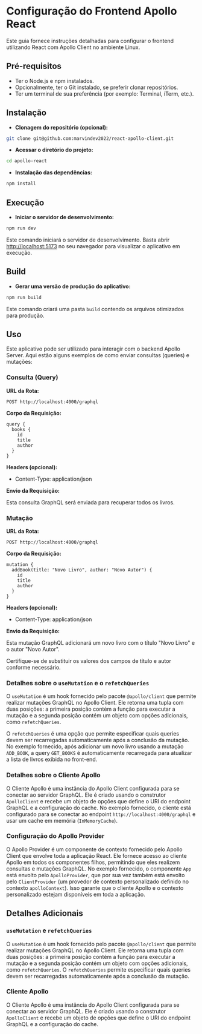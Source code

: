 # Configuração do Frontend Apollo React

Este guia fornece instruções detalhadas para configurar o frontend utilizando React com Apollo Client no ambiente Linux.

## Pré-requisitos

- Ter o Node.js e npm instalados.
- Opcionalmente, ter o Git instalado, se preferir clonar repositórios.
- Ter um terminal de sua preferência (por exemplo: Terminal, iTerm, etc.).

## Instalação

- **Clonagem do repositório (opcional):**

```bash
git clone git@github.com:marvindev2022/react-apollo-client.git
```

- **Acessar o diretório do projeto:**

```bash
cd apollo-react
```

- **Instalação das dependências:**

```bash
npm install
```

## Execução

- **Iniciar o servidor de desenvolvimento:**

```bash
npm run dev
```

Este comando iniciará o servidor de desenvolvimento. Basta abrir [http://localhost:5173](http://localhost:5173) no seu navegador para visualizar o aplicativo em execução.

## Build

- **Gerar uma versão de produção do aplicativo:**

```bash
npm run build
```

Este comando criará uma pasta `build` contendo os arquivos otimizados para produção.

## Uso

Este aplicativo pode ser utilizado para interagir com o backend Apollo Server. Aqui estão alguns exemplos de como enviar consultas (queries) e mutações:

### Consulta (Query)

**URL da Rota:**

```plaintext
POST http://localhost:4000/graphql
```

**Corpo da Requisição:**

```gql
query {
  books {
    id
    title
    author
  }
}
```

**Headers (opcional):**
  
- Content-Type: application/json

**Envio da Requisição:**

Esta consulta GraphQL será enviada para recuperar todos os livros.

### Mutação

**URL da Rota:**

```plaintext
POST http://localhost:4000/graphql
```

**Corpo da Requisição:**

```gql
mutation {
  addBook(title: "Novo Livro", author: "Novo Autor") {
    id
    title
    author
  }
}
```

**Headers (opcional):**
  
- Content-Type: application/json

**Envio da Requisição:**

Esta mutação GraphQL adicionará um novo livro com o título "Novo Livro" e o autor "Novo Autor".

Certifique-se de substituir os valores dos campos de título e autor conforme necessário.

### Detalhes sobre o `useMutation` e o `refetchQueries`

O `useMutation` é um hook fornecido pelo pacote `@apollo/client` que permite realizar mutações GraphQL no Apollo Client. Ele retorna uma tupla com duas posições: a primeira posição contém a função para executar a mutação e a segunda posição contém um objeto com opções adicionais, como `refetchQueries`.

O `refetchQueries` é uma opção que permite especificar quais queries devem ser recarregadas automaticamente após a conclusão da mutação. No exemplo fornecido, após adicionar um novo livro usando a mutação `ADD_BOOK`, a query `GET_BOOKS` é automaticamente recarregada para atualizar a lista de livros exibida no front-end.

### Detalhes sobre o Cliente Apollo

O Cliente Apollo é uma instância do Apollo Client configurada para se conectar ao servidor GraphQL. Ele é criado usando o construtor `ApolloClient` e recebe um objeto de opções que define o URI do endpoint GraphQL e a configuração do cache. No exemplo fornecido, o cliente está configurado para se conectar ao endpoint `http://localhost:4000/graphql` e usar um cache em memória (`InMemoryCache`).

### Configuração do Apollo Provider

O Apollo Provider é um componente de contexto fornecido pelo Apollo Client que envolve toda a aplicação React. Ele fornece acesso ao cliente Apollo em todos os componentes filhos, permitindo que eles realizem consultas e mutações GraphQL. No exemplo fornecido, o componente `App` está envolto pelo `ApolloProvider`, que por sua vez também está envolto pelo `ClientProvider` (um provedor de contexto personalizado definido no contexto `apolloContext`). Isso garante que o cliente Apollo e o contexto personalizado estejam disponíveis em toda a aplicação.

## Detalhes Adicionais

### `useMutation` e `refetchQueries`

O `useMutation` é um hook fornecido pelo pacote `@apollo/client` que permite realizar mutações GraphQL no Apollo Client. Ele retorna uma tupla com duas posições: a primeira posição contém a função para executar a mutação e a segunda posição contém um objeto com opções adicionais, como `refetchQueries`. O `refetchQueries` permite especificar quais queries devem ser recarregadas automaticamente após a conclusão da mutação.

### Cliente Apollo

O Cliente Apollo é uma instância do Apollo Client configurada para se conectar ao servidor GraphQL. Ele é criado usando o construtor `ApolloClient` e recebe um objeto de opções que define o URI do endpoint GraphQL e a configuração do cache.